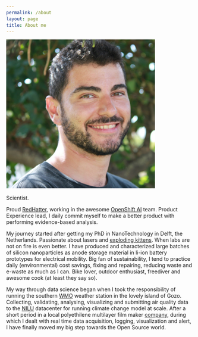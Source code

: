 ```yaml
---
permalink: /about
layout: page
title: About me
---
```


<img src="./assets/imgs/david.jpg" width="400px">

Scientist. 

Proud [RedHatter][redhat], working in the awesome [OpenShift AI][ocpai] team. Product Experience lead, I daily commit myself to make a better product with performing evidence-based analysis.

My journey started after getting my PhD in NanoTechnology in Delft, the Netherlands. Passionate about lasers and [exploding kittens][exploding-kittens]. When labs are not on fire is even better. I have produced  and characterized large batches of silicon nanoparticles as anode storage material in li-ion battery prototypes for electrical mobility. 
Big fan of sustainability, I tend to practice daily (environmental) cost savings, fixing and repairing, reducing waste and e-waste as much as I can. Bike lover, outdoor enthusiast, freediver and awesome cook (at least they say so).

My way through data science began when I took the responsibility of running the southern [WMO][wmo] weather station in the lovely island of Gozo. Collecting, validating, analysing, visualizing and submitting air quality data to the [NILU][nilu] datacenter for running climate change model at scale.
After a short period in a local polyethilene multilayer film maker [company][agriplast], during which I dealt with real time data acquisition, logging, visualization and alert, I have finally moved my big step towards the Open Source world.




[exploding-kittens]: https://www.explodingkittens.com/
[agriplast]: https://www.agriplast.com/?lang=en
[redhat]: https://redhat.com/
[nilu]: https://ebas.nilu.no/
[wmo]: https://public.wmo.int/en
[ocpai]: https://www.redhat.com/en/about/press-releases/red-hat-openshift-ai-accelerates-generative-ai-adoption-across-hybrid-cloud